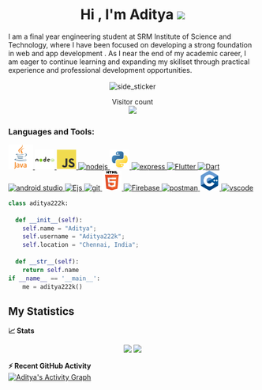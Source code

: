 <h1 align="center">Hi , I'm Aditya <img src="https://media.giphy.com/media/hvRJCLFzcasrR4ia7z/giphy.gif" width="35"></h1>

I am a final year engineering student at SRM Institute of Science and Technology, where I have been focused on developing a strong foundation in web and app development . As I near the end of my academic career, I am eager to continue learning and expanding my skillset through practical experience and professional development opportunities.


<p>
<div align="center">


<img align="center" width=100px height=100px alt="side_sticker" src="https://media.giphy.com/media/TEnXkcsHrP4YedChhA/giphy.gif" />
 <br>
 
<p align="center"> 
  Visitor count<br>
  <img src="https://profile-counter.glitch.me/aditya222k/count.svg" />
</p>

<h3 align="left">Languages and Tools:</h3>
<p align="left">
    <a href="https://www.oracle.com/java/technologies/java-se-glance.html" target="_blank" title ="Java"> <img
            src="https://raw.githubusercontent.com/github/explore/5b3600551e122a3277c2c5368af2ad5725ffa9a1/topics/java/java.png"
            alt="Java" width="50" height="50" /> </a>
    <a href="https://nodejs.org" target="_blank" title ="Node.js"> <img
            src="https://raw.githubusercontent.com/devicons/devicon/master/icons/nodejs/nodejs-original-wordmark.svg"
            alt="nodejs" width="40" height="40" /> </a>
      <a href="https://developer.mozilla.org/en-US/docs/Web/JavaScript" target="_blank" title ="JavaScript"> <img
            src="https://raw.githubusercontent.com/devicons/devicon/master/icons/javascript/javascript-original.svg"
            alt="javascript" width="40" height="40" /> </a>   
     <a href="https://www.mysql.com/" target="_blank" title ="mySQL"> <img
            src="https://www.freepnglogos.com/uploads/logo-mysql-png/logo-mysql-mysql-logo-png-images-are-download-crazypng-21.png"
            alt="nodejs" width="40" height="40" /> </a> 
     <a href="https://www.python.org" target="_blank" title ="Python"> <img
            src="https://raw.githubusercontent.com/devicons/devicon/master/icons/python/python-original.svg"
            alt="python" width="40" height="40" /> </a>
    <a href="https://expressjs.com" target="_blank" title ="Express.js"> <img
            src="https://cdn.buttercms.com/8am8PZECScDawQa33Lv2"
            alt="express" width="40" height="40" /> </a>
    <a href="https://flutter.dev/" target="_blank" title ="bootstrap studio"> <img
            src="https://plugins.jetbrains.com/files/12411/70430/icon/META-INF_pluginIcon.svg"
            alt="Flutter" width="40" height="40" /> </a>
    <a href="https://dart.dev/" target="_blank" title ="Dart"> <img
            src="https://avatars.githubusercontent.com/u/1609975?s=200&v=4" alt="Dart" width="40"
            height="40" /> </a>
    <a href="https://developer.android.com/studio" target="_blank" title ="android studio"> <img
            src="https://2.bp.blogspot.com/-tzm1twY_ENM/XlCRuI0ZkRI/AAAAAAAAOso/BmNOUANXWxwc5vwslNw3WpjrDlgs9PuwQCLcBGAsYHQ/s1600/pasted%2Bimage%2B0.png"
            alt="android studio" width="40" height="40" /> </a>
    <a href="https://ejs.co/" target="_blank" title ="EJS"> <img
            src="https://cdn.icon-icons.com/icons2/2107/PNG/512/file_type_ejs_icon_130626.png" alt="Ejs" width="40"
            height="40" /> </a>
    <a href="https://git-scm.com/" target="_blank" title ="git"> <img
            src="https://www.vectorlogo.zone/logos/git-scm/git-scm-icon.svg" alt="git" width="40" height="40" /> </a>
    <a href="https://www.w3.org/html/" target="_blank" title ="html"> <img
            src="https://raw.githubusercontent.com/devicons/devicon/master/icons/html5/html5-original-wordmark.svg"
            alt="html5" width="40" height="40" /> </a>
    <a href="https://firebase.google.com/" target="_blank" title ="Firebase"> <img
            src="https://images.g2crowd.com/uploads/product/image/large_detail/large_detail_0016c93c710cf35990b999cba3a59bae/firebase.png"
            alt="Firebase" width="40" height="40" /> </a>
    <a href="https://postman.com" target="_blank" title ="Postman"> <img
            src="https://www.vectorlogo.zone/logos/getpostman/getpostman-icon.svg" alt="postman" width="40"
            height="40" /> </a>
    <a href="https://www.w3schools.com/cpp/" target="_blank" title ="C++"> <img
            src="https://raw.githubusercontent.com/devicons/devicon/master/icons/cplusplus/cplusplus-original.svg"
            alt="cplusplus" width="40" height="40" /> </a>
    <a href="https://code.visualstudio.com/" target="_blank" title ="VsCode"> <img
            src="https://upload.wikimedia.org/wikipedia/commons/thumb/9/9a/Visual_Studio_Code_1.35_icon.svg/1200px-Visual_Studio_Code_1.35_icon.svg.png"
            alt="vscode" width="40"height="40" /> </a>

    
</p>


</div>
</p>

```python
class aditya222k:
    
  def __init__(self):
    self.name = "Aditya";
    self.username = "Aditya222k";
    self.location = "Chennai, India";
  
  def __str__(self):
    return self.name
if __name__ == '__main__':
    me = aditya222k()
```


## My Statistics

  <b>📈 Stats</b>
<p align="center">

  <img width="48%" src="https://github-readme-stats.vercel.app/api?username=aditya222k&show_icons=true&theme=tokyonight" />
  <img width="48%" src="https://github-readme-streak-stats.herokuapp.com/?user=aditya222k&theme=tokyonight" />
</p>


  <b>⚡ Recent GitHub Activity</b>
  <br/>
   <a href=""><img alt="Aditya's Activity Graph" src="https://activity-graph.herokuapp.com/graph?username=aditya222k&custom_title=Aditya%20's%20Contribution%20Graph&theme=xcode" /></a>
  <br/>
